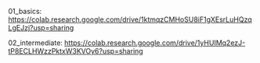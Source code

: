 01_basics: https://colab.research.google.com/drive/1ktmqzCMHoSU8iF1gXEsrLuHQzqLgEJzj?usp=sharing

02_intermediate: https://colab.research.google.com/drive/1yHUIMq2ezJ-tP8ECLHWzzPktxW3KVOy6?usp=sharing